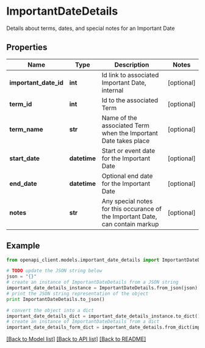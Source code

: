 # ImportantDateDetails

Details about terms, dates, and special notes for an Important Date

## Properties

Name | Type | Description | Notes
------------ | ------------- | ------------- | -------------
**important_date_id** | **int** | Id link to associated Important Date, internal | [optional] 
**term_id** | **int** | Id to the associated Term | [optional] 
**term_name** | **str** | Name of the associated Term when the Important Date takes place | [optional] 
**start_date** | **datetime** | Start or event date for the Important Date | [optional] 
**end_date** | **datetime** | Optional end date for the Important Date | [optional] 
**notes** | **str** | Any special notes for this occurance of the Important Date, can contain markup | [optional] 

## Example

```python
from openapi_client.models.important_date_details import ImportantDateDetails

# TODO update the JSON string below
json = "{}"
# create an instance of ImportantDateDetails from a JSON string
important_date_details_instance = ImportantDateDetails.from_json(json)
# print the JSON string representation of the object
print ImportantDateDetails.to_json()

# convert the object into a dict
important_date_details_dict = important_date_details_instance.to_dict()
# create an instance of ImportantDateDetails from a dict
important_date_details_form_dict = important_date_details.from_dict(important_date_details_dict)
```
[[Back to Model list]](../README.md#documentation-for-models) [[Back to API list]](../README.md#documentation-for-api-endpoints) [[Back to README]](../README.md)


